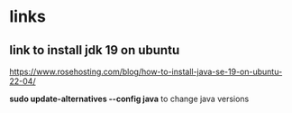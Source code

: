 # links
## link to install jdk 19 on ubuntu
https://www.rosehosting.com/blog/how-to-install-java-se-19-on-ubuntu-22-04/

**sudo update-alternatives --config java** to change java versions
